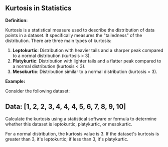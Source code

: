 ## Kurtosis in Statistics

**Definition:**

Kurtosis is a statistical measure used to describe the distribution of data points in a dataset. It specifically measures the "tailedness" of the distribution. There are three main types of kurtosis:

1. **Leptokurtic**: Distribution with heavier tails and a sharper peak compared to a normal distribution (kurtosis > 3).
2. **Platykurtic**: Distribution with lighter tails and a flatter peak compared to a normal distribution (kurtosis < 3).
3. **Mesokurtic**: Distribution similar to a normal distribution (kurtosis = 3).

**Example:**

Consider the following dataset:

##   Data: [1, 2, 2, 3, 4, 4, 4, 5, 6, 7, 8, 9, 10]




Calculate the kurtosis using a statistical software or formula to determine whether this dataset is leptokurtic, platykurtic, or mesokurtic. 

For a normal distribution, the kurtosis value is 3. If the dataset's kurtosis is greater than 3, it's leptokurtic; if less than 3, it's platykurtic.
